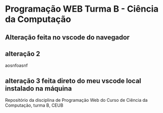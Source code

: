 # Programação WEB Turma B - Ciência da Computação

## Alteração feita no vscode do navegador

## alteração 2

aosnfoasnf

## alteração 3 feita direto do meu vscode local instalado na máquina

Repositório da disciplina de Programação Web do Curso de Ciência da Computação, turma B, CEUB
